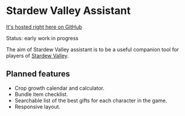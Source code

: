 # Stardew Valley Assistant

[It's hosted right here on GitHub](https://neptunianeclipse.github.io/stardew-valley-assistant)

Status: early work in progress

The aim of Stardew Valley assistant is to be a useful companion tool for players of [Stardew Valley](https://en.wikipedia.org/wiki/Stardew_Valley). 

## Planned features

- Crop growth calendar and calculator.
- Bundle item checklist.
- Searchable list of the best gifts for each character in the game.
- Responsive layout.

